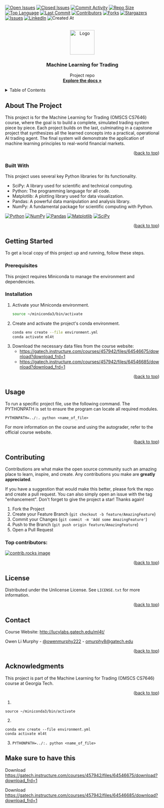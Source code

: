 <!-- Improved compatibility of back to top link: See: https://github.com/olmurphy/OMSCS-CS7646-ML4T/pull/73 -->
<a id="readme-top"></a>
<!--
*** Thanks for checking out the Best-README-Template. If you have a suggestion
*** that would make this better, please fork the repo and create a pull request
*** or simply open an issue with the tag "enhancement".
*** Don't forget to give the project a star!
*** Thanks again! Now go create something AMAZING! :D
-->



<!-- PROJECT SHIELDS -->
<!--
*** I'm using markdown "reference style" links for readability.
*** Reference links are enclosed in brackets [ ] instead of parentheses ( ).
*** See the bottom of this document for the declaration of the reference variables
*** for contributors-url, forks-url, etc. This is an optional, concise syntax you may use.
*** https://www.markdownguide.org/basic-syntax/#reference-style-links
-->
[![Open Issues](https://img.shields.io/github/issues-raw/olmurphy/OMSCS-CS7646-ML4T?state=open&style=for-the-badge)](https://github.com/olmurphy/OMSCS-CS7646-ML4T/issues)
[![Closed Issues](https://img.shields.io/github/issues-closed-raw/olmurphy/OMSCS-CS7646-ML4T?style=for-the-badge)](https://github.com/olmurphy/OMSCS-CS7646-ML4T/issues?q=is%3Aclosed)
[![Commit Activity](https://img.shields.io/github/commit-activity/y/olmurphy/OMSCS-CS7646-ML4T?style=for-the-badge)](https://github.com/olmurphy/OMSCS-CS7646-ML4T/graphs/commit-activity)
[![Repo Size](https://img.shields.io/github/repo-size/olmurphy/OMSCS-CS7646-ML4T?style=for-the-badge)](https://github.com/olmurphy/OMSCS-CS7646-ML4T)
[![Top Language](https://img.shields.io/github/languages/top/olmurphy/OMSCS-CS7646-ML4T?style=for-the-badge)](https://github.com/olmurphy/OMSCS-CS7646-ML4T/search?l=YOUR_TOP_LANGUAGE)
[![Last Commit](https://img.shields.io/github/last-commit/olmurphy/OMSCS-CS7646-ML4T?style=for-the-badge)](https://github.com/olmurphy/OMSCS-CS7646-ML4T/main)
[![Contributors][contributors-shield]][contributors-url]
[![Forks][forks-shield]][forks-url]
[![Stargazers][stars-shield]][stars-url]
[![Issues][issues-shield]][issues-url]
[![LinkedIn](https://img.shields.io/badge/linkedin-%230077B5.svg?style=for-the-badge&logo=linkedin&logoColor=white)](https://www.linkedin.com/in/owenmurphy2022/)
![Created At](https://img.shields.io/github/created-at/olmurphy/OMSCS-CS7646-ML4T?style=for-the-badge
)

<!-- PROJECT LOGO -->
<br />
<div align="center">
  <a href="https://github.com/olmurphy/OMSCS-CS7646-ML4T">
    <img src="images/logo.png" alt="Logo" width="80" height="80">
  </a>

  <h3 align="center">Machine Learning for Trading</h3>

  <p align="center">
    Project repo
    <br />
    <a href="https://github.com/olmurphy/OMSCS-CS7646-ML4T"><strong>Explore the docs »</strong></a>
  </p>
</div>



<!-- TABLE OF CONTENTS -->
<details>
  <summary>Table of Contents</summary>
  <ol>
    <li>
      <a href="#about-the-project">About The Project</a>
      <ul>
        <li><a href="#built-with">Built With</a></li>
      </ul>
    </li>
    <li>
      <a href="#getting-started">Getting Started</a>
      <ul>
        <li><a href="#prerequisites">Prerequisites</a></li>
        <li><a href="#installation">Installation</a></li>
      </ul>
    </li>
    <li><a href="#usage">Usage</a></li>
    <li><a href="#contributing">Contributing</a></li>
    <li><a href="#license">License</a></li>
    <li><a href="#contact">Contact</a></li>
    <li><a href="#acknowledgments">Acknowledgments</a></li>
  </ol>
</details>



<!-- ABOUT THE PROJECT -->
## About The Project

This project is for the Machine Learning for Trading (OMSCS CS7646) course, where the goal is to build a complete, simulated trading system piece by piece.  Each project builds on the last, culminating in a capstone project that synthesizes all the learned concepts into a practical, operational AI trading agent. The final system will demonstrate the application of machine learning principles to real-world financial markets.

<p align="right">(<a href="#readme-top">back to top</a>)</p>



### Built With

This project uses several key Python libraries for its functionality.
- SciPy: A library used for scientific and technical computing.
- Python: The programming language for all code.
- Matplotlib: A plotting library used for data visualization.
- Pandas: A powerful data manipulation and analysis library.
- NumPy: A fundamental package for scientific computing with Python.

[![Python][Python.org]][Python-url]
[![NumPy][Numpy.org]][Numpy-url] 
[![Pandas][Pandas.pydata.org]][Pandas-url] 
[![Matplotlib][Matplotlib.org]][Matplotlib-url] 
[![SciPy][Scipy.org]][Scipy-url]

<p align="right">(<a href="#readme-top">back to top</a>)</p>



<!-- GETTING STARTED -->
## Getting Started

To get a local copy of this project up and running, follow these steps.

### Prerequisites

This project requires Miniconda to manage the environment and dependencies.

### Installation

1. Activate your Miniconda environment.
    ```bash
    source ~/miniconda3/bin/activate
    ```
2. Create and activate the project's conda environment.
   ```bash
   conda env create --file environment.yml
   conda activate ml4t
   ```
3. Download the necessary data files from the course website:
    - https://gatech.instructure.com/courses/457942/files/64546675/download?download_frd=1
    - https://gatech.instructure.com/courses/457942/files/64546685/download?download_frd=1

<p align="right">(<a href="#readme-top">back to top</a>)</p>



<!-- USAGE EXAMPLES -->
## Usage

To run a specific project file, use the following command. The PYTHONPATH is set to ensure the program can locate all required modules.

```
PYTHONPATH=../:. python <name_of_file>
```

For more information on the course and using the autograder, refer to the official course website.

<p align="right">(<a href="#readme-top">back to top</a>)</p>


<!-- CONTRIBUTING -->
## Contributing

Contributions are what make the open source community such an amazing place to learn, inspire, and create. Any contributions you make are **greatly appreciated**.

If you have a suggestion that would make this better, please fork the repo and create a pull request. You can also simply open an issue with the tag "enhancement".
Don't forget to give the project a star! Thanks again!

1. Fork the Project
2. Create your Feature Branch (`git checkout -b feature/AmazingFeature`)
3. Commit your Changes (`git commit -m 'Add some AmazingFeature'`)
4. Push to the Branch (`git push origin feature/AmazingFeature`)
5. Open a Pull Request

### Top contributors:

<a href="https://github.com/olmurphy/OMSCS-CS7646-ML4T/graphs/contributors">
  <img src="https://contrib.rocks/image?repo=olmurphy/OMSCS-CS7646-ML4T" alt="contrib.rocks image" />
</a>

<p align="right">(<a href="#readme-top">back to top</a>)</p>



<!-- LICENSE -->
## License

Distributed under the Unlicense License. See `LICENSE.txt` for more information.

<p align="right">(<a href="#readme-top">back to top</a>)</p>



<!-- CONTACT -->
## Contact

Course Website: http://lucylabs.gatech.edu/ml4t/

Owen Li Murphy - [@owenmurphy222](https://twitter.com/owenmurphy2022) - omurphy8@gatech.edu

<p align="right">(<a href="#readme-top">back to top</a>)</p>



<!-- ACKNOWLEDGMENTS -->
## Acknowledgments

This project is part of the Machine Learning for Trading (OMSCS CS7646) course at Georgia Tech.

<p align="right">(<a href="#readme-top">back to top</a>)</p>



<!-- MARKDOWN LINKS & IMAGES -->
<!-- https://www.markdownguide.org/basic-syntax/#reference-style-links -->
[contributors-shield]: https://img.shields.io/github/contributors/olmurphy/OMSCS-CS7646-ML4T.svg?style=for-the-badge
[contributors-url]: https://github.com/olmurphy/OMSCS-CS7646-ML4T/graphs/contributors
[forks-shield]: https://img.shields.io/github/forks/olmurphy/OMSCS-CS7646-ML4T.svg?style=for-the-badge
[forks-url]: https://github.com/olmurphy/OMSCS-CS7646-ML4T/network/members
[stars-shield]: https://img.shields.io/github/stars/olmurphy/OMSCS-CS7646-ML4T.svg?style=for-the-badge
[stars-url]: https://github.com/olmurphy/OMSCS-CS7646-ML4T/stargazers
[issues-shield]: https://img.shields.io/github/issues/olmurphy/OMSCS-CS7646-ML4T.svg?style=for-the-badge
[issues-url]: https://github.com/olmurphy/OMSCS-CS7646-ML4T/issues
[license-shield]: https://img.shields.io/github/license/olmurphy/OMSCS-CS7646-ML4T.svg?style=for-the-badge
[license-url]: https://github.com/olmurphy/OMSCS-CS7646-ML4T/blob/master/LICENSE.txt
[linkedin-shield]: https://img.shields.io/badge/-LinkedIn-black.svg?style=for-the-badge&logo=linkedin&colorB=555
[linkedin-url]: https://linkedin.com/in/owenmurphy2022
[Python.org]: https://img.shields.io/badge/Python-3776AB?style=for-the-badge&logo=python&logoColor=white
[Python-url]: https://www.python.org/

[Numpy.org]: https://img.shields.io/badge/Numpy-013243?style=for-the-badge&logo=numpy&logoColor=white
[Numpy-url]: https://numpy.org/

[Pandas.pydata.org]: https://img.shields.io/badge/Pandas-150458?style=for-the-badge&logo=pandas&logoColor=white
[Pandas-url]: https://pandas.pydata.org/

[Matplotlib.org]: https://img.shields.io/badge/Matplotlib-013243?style=for-the-badge&logo=matplotlib&logoColor=white
[Matplotlib-url]: https://matplotlib.org/

[Scipy.org]: https://img.shields.io/badge/SciPy-82BEE9?style=for-the-badge&logo=scipy&logoColor=white
[Scipy-url]: https://scipy.org/

1. 
`source ~/miniconda3/bin/activate`

2. 
```
conda env create --file environment.yml
conda activate ml4t
```

3. `PYTHONPATH=../:. python <name_of_file>`

## Make sure to have this

Download https://gatech.instructure.com/courses/457942/files/64546675/download?download_frd=1

Download https://gatech.instructure.com/courses/457942/files/64546685/download?download_frd=1


